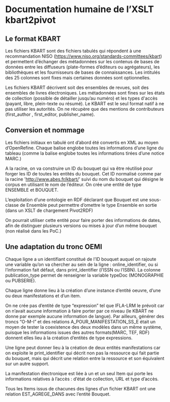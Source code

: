 
# Documentation humaine de l’XSLT kbart2pivot


## Le format KBART

Les fichiers KBART sont des fichiers tabulés qui répondent à une recommandation NISO (https://www.niso.org/standards-committees/kbart) et permettent d’échanger des métadonnées sur les contenus de bases de données entre les diffuseurs (plate-formes d’éditeurs ou agrégateurs), les bibliothèques et les fournisseurs de bases de connaissances. Les intitulés des 25 colonnes sont fixes mais certaines données sont optionnelles.

Les fichiers KBART décrivent soit des ensembles de revues, soit des ensembles de livres électroniques. Les métadonnées sont fines sur les états de collection (possible de détailler jusqu’au numéro) et les types d'accès (payant, libre, plein-texte ou résumé). Le KBART est le seul format natif à ne pas utiliser les autorités. On ne récupère que des mentions de contributeurs (first_author , first_editor, publisher_name).


## Conversion et nommage

Les fichiers initiaux en tabulé ont d’abord été convertis en XML au moyen d’OpenRefine. Chaque balise <ligne> englobe toutes les informations d’une ligne du tableau (comme la balise <wemi> englobe toutes les informations tirées d’une notice MARC.)

A la racine, on va construire un ID du bouquet qui va être réutilisé pour forger les ID de toutes les entités du bouquet. Cet ID normalisé comme par la racine 'http://www.abes.fr/kbart/' suivi du nom du bouquet qui désigne le corpus en utilisant le nom de l’éditeur. On crée une entité de type ENSEMBLE et BOUQUET.

L’exploitation d’une ontologie en RDF déclarant que Bouquet est une sous-classe de Ensemble peut permettre d’omettre le type Ensemble en sortie (dans un XSLT de chargement Pivot2RDF)

On pourrait utiliser cette entité pour faire porter des informations de dates, afin de distinguer plusieurs versions ou mises à jour d’un même bouquet (non réalisé dans les PoC.)


## Une adaptation du tronc OEMI

Chaque ligne a un identifiant constitué de l’ID bouquet auquel on rajoute une variable qu’on va chercher au sein de la ligne : online_identifier, ou si l’information fait défaut, dans print_identifier (l’ISSN ou l’ISBN). La colonne publication_type permet de renseigner la variable typeDoc (MONOGRAPHIE ou PUBSERIE).

Chaque ligne donne lieu à la création d’une instance d’entité oeuvre, d’une ou deux manifestations et d’un item.

On ne crée pas d’entité de type “expression” tel que IFLA-LRM le prévoit car on n’avait aucune information à faire porter par ce niveau (le KBART ne donne par exemple aucune information de langue). Par ailleurs, générer des troncs “O-M-I” et des relations A_POUR_MANIFESTATION_SS_E était un moyen de tester la coexistence des deux modèles dans un même système, puisque les informations issues des autres formats(MARC, TEF, RDF) donnent elles lieu à la création d’entités de type expressions.

Une ligne peut donner lieu à la création de deux entités manifestations car on exploite le print_identifier qui décrit non pas la ressource qui fait partie du bouquet, mais qui décrit une relation entre la ressource et son équivalent sur un autre support.

La manifestation électronique est liée à un et un seul Item qui porte les informations relatives à l’accès : d’état de collection, URL et type d’accès.

Tous les Items issus de chacunes des lignes d’un fichier KBART ont une relation EST_AGREGE_DANS avec l’entité Bouquet.
